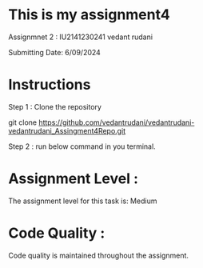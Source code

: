 # This is my assignment4

Assignmnet 2 : IU2141230241 vedant rudani

Submitting Date: 6/09/2024

# Instructions

Step 1 : Clone the repository

git clone  https://github.com/vedantrudani/vedantrudani-vedantrudani_Assingment4Repo.git

Step 2 : run below command in you terminal.

# Assignment Level :
The assignment level for this task is: Medium

# Code Quality :
Code quality is maintained throughout the assignment.
